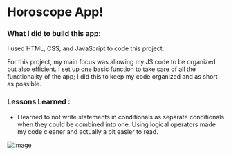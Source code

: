 # Horoscope App!

### What I did to build this app:

I used HTML, CSS, and JavaScript to code this project.

For this project, my main focus was allowing my JS code to be organized but also efficient. I set up one basic function to take care of all the functionality of the app; I did this to keep my code organized and as short as possible.

### Lessons Learned :

- I learned to not write statements in conditionals as separate conditionals when they could be combined into one. Using logical operators made my code cleaner and actually a bit easier to read.

![image](https://github.com/fjh321/Horoscope-App/assets/64885403/e2a0bd13-a402-4c06-8d98-7b9b80cf76bd)

